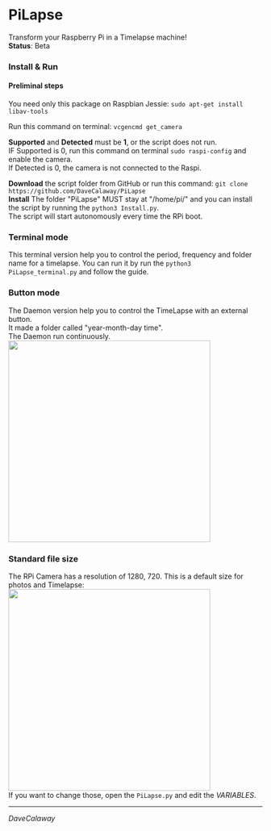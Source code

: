 # PiLapse
Transform your Raspberry Pi in a Timelapse machine!  
**Status**: Beta

### Install & Run
#### Preliminal steps
You need only this package on Raspbian Jessie: `sudo apt-get install libav-tools`  

Run this command on terminal: `vcgencmd get_camera`  


**Supported** and **Detected** must be **1**, or the script does not run.   
IF Supported is 0, run this command on terminal `sudo raspi-config` and enable the camera.   
If Detected is 0, the camera is not connected to the Raspi.   

**Download** the script folder from GitHub or run this command: `git clone https://github.com/DaveCalaway/PiLapse`   
**Install** The folder "PiLapse" MUST stay at "/home/pi/" and you can install the script by running the `python3 Install.py`.  
The script will start autonomously every time the RPi boot.


### Terminal mode
This terminal version help you to control the period, frequency and folder name for a timelapse.
You can run it by run the `python3 PiLapse_terminal.py` and follow the guide.   


### Button mode
The Daemon version help you to control the TimeLapse with an external button.  
It made a folder called "year-month-day time".  
The Daemon run continuously.   
<img src="https://github.com/DaveCalaway/PiLapse/blob/master/image/button.png" width="400">


### Standard file size
The RPi Camera has a resolution of 1280, 720. This is a default size for photos and Timelapse:  
<img src="https://github.com/DaveCalaway/PiLapse/blob/master/image/output_dimension.png" width="400">  
If you want to change those, open the `PiLapse.py` and edit the *VARIABLES*.  

----------
*DaveCalaway*
